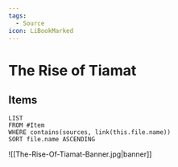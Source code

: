 ```yaml
---
tags:
  - Source
icon: LiBookMarked
---
```


# The Rise of Tiamat

## Items

```dataview
LIST
FROM #Item 
WHERE contains(sources, link(this.file.name))
SORT file.name ASCENDING
```

![[The-Rise-Of-Tiamat-Banner.jpg|banner]]
